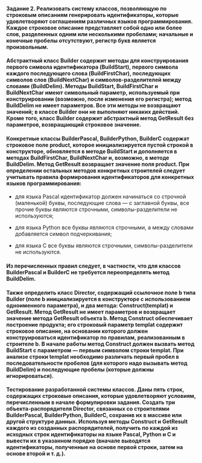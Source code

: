 #### Задание 2. Реализовать систему классов, позволяющую по строковым описаниям генерировать идентификаторы, которые удовлетворяют соглашениям различных языков программирования. Каждое строковое описание представляет собой одно или более слов, разделенных одним или несколькими пробелами; начальные и конечные пробелы отсутствуют, регистр букв является произвольным.

#### Абстрактный класс Builder содержит методы для конструирования первого символа идентификатора (BuildStart), первого символа каждого последующего слова (BuildFirstChar), последующих символов слов (BuildNextChar) и символов-разделителей между словами (BuildDelim). Методы BuildStart, BuildFirstChar и BuildNextChar имеют символьный параметр, используемый при конструировании (возможно, после изменения его регистра); метод BuildDelim не имеет параметров. Все эти методы не возвращают значений; в классе Builder они не выполняют никаких действий. Кроме того, класс Builder содержит абстрактный метод GetResult без параметров, возвращающий строковое значение.

#### Конкретные классы BuilderPascal, BuilderPython, BuilderC содержат строковое поле product, которое инициализируется пустой строкой в конструкторе, обновляется в методе BuildStart и дополняется в методах BuildFirstChar, BuildNextChar и, возможно, в методе BuildDelim. Метод GetResult возвращает значение поля product. При определении остальных методов конкретных строителей следует учитывать правила формирования идентификаторов для конкретных языков программирования:

* для языка Pascal идентификатор должен начинаться со строчной (маленькой) буквы, последующие слова — с заглавной буквы, все прочие буквы являются строчными, символы-разделители не используются;

* для языка Python все буквы являются строчными, а между словами добавляется символ подчеркивания;

* для языка С все буквы являются строчными, символы-разделители не используются.

#### Из перечисленных правил следует, в частности, что для классов BuilderPascal и BuilderC не требуется переопределять метод BuildDelim.

#### Также определить класс Director, содержащий ссылочное поле b типа Builder (поле b инициализируется в конструкторе с использованием одноименного параметра), и два метода: Construct(templat) и GetResult. Метод GetResult не имеет параметров и возвращает значение метода GetResult объекта b. Метод Construct обеспечивает построение продукта; его строковый параметр templat содержит строковое описание, на основании которого должен конструироваться идентификатор по правилам, реализованным в строителе b. В начале работы метод Construct должен вызвать метод BuildStart с параметром — первым символом строки templat. При анализе строки templat необходимо различать первый пробел в последовательности пробелов (для которого надо вызывать метод BuildDelim) и последующие пробелы (которые должны игнорироваться).

#### Тестирование разработанной системы классов. Даны пять строк, содержащих строковые описания, которые удовлетворяют условиям, перечисленным в начале формулировки задания. Создать три объекта-распорядителя Director, связанных со строителями BuilderPascal, BuilderPython, BuilderC, сохранив их в массиве или другой структуре данных. Используя методы Construct и GetResult каждого из созданных распорядителей, получить по каждой из исходных строк идентификаторы на языке Pascal, Python и C и вывести их в указанном порядке (вначале выводятся идентификаторы, полученные на основе первой строки, затем на основе второй и т. д.). 